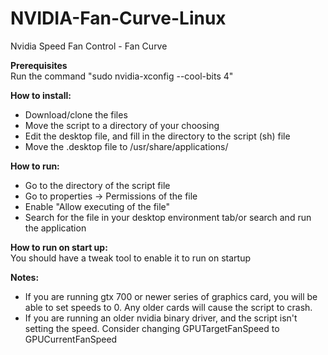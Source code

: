 # NVIDIA-Fan-Curve-Linux
Nvidia Speed Fan Control - Fan Curve
<p>
	<b>Prerequisites</b>
	<br>Run the command "sudo nvidia-xconfig --cool-bits 4"</br>
</p>

<p>
	<b>How to install:</b>
	<ul>
		<li>Download/clone the files</li>
		<li>Move the script to a directory of your choosing</li>
		<li>Edit the desktop file, and fill in the directory to the script (sh) file</li>
		<li>Move the .desktop file to /usr/share/applications/</li>
	</ul>
</p>
<p>
	<b>How to run:</b>
	<ul>
		<li>Go to the directory of the script file</li>
		<li>Go to properties -> Permissions of the file</li>
		<li>Enable "Allow executing of the file"</li>
		<li>Search for the file in your desktop environment tab/or search and run the application</li>
	</ul>
</p>

<p>
	<b>How to run on start up:</b>
	<br>You should have a tweak tool to enable it to run on startup</br>
</p>
<p>
	<b>Notes:</b>
	<ul>
		<li>If you are running gtx 700 or newer series of graphics card, you will be able to set speeds to 0. Any older cards 	will cause the script to crash.</li>
		<li>If you are running an older nvidia binary driver, and the script isn't setting the speed. Consider changing GPUTargetFanSpeed to GPUCurrentFanSpeed</li>
	</ul>
</p>
